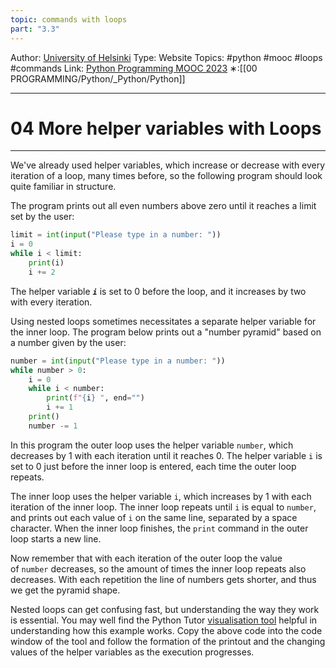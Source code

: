 ```yaml
---
topic: commands with loops
part: "3.3"
---
```

Author: [University of Helsinki](https://programming-23.mooc.fi/)
Type: Website
Topics: #python #mooc #loops #commands
Link: [Python Programming MOOC 2023](https://programming-23.mooc.fi/)
∗:[[00 PROGRAMMING/Python/_Python/Python]] 

---
# 04 More helper variables with Loops

--- 
We've already used helper variables, which increase or decrease with every iteration of a loop, many times before, 
so the following program should look quite familiar in structure. 

The program prints out all even numbers above zero until it reaches a limit set by the user:

```python
limit = int(input("Please type in a number: "))
i = 0
while i < limit:
    print(i)
    i += 2
```

The helper variable ___`i`___ is set to 0 before the loop, and it increases by two with every iteration.

Using nested loops sometimes necessitates a separate helper variable for the inner loop. 
The program below prints out a "number pyramid" based on a number given by the user:

```python
number = int(input("Please type in a number: "))
while number > 0:
    i = 0
    while i < number:
        print(f"{i} ", end="")
        i += 1
    print()
    number -= 1
```

In this program the outer loop uses the helper variable `number`, which decreases by 1 with each iteration until it reaches 0. The helper variable `i` is set to 0 just before the inner loop is entered, each time the outer loop repeats.

The inner loop uses the helper variable `i`, which increases by 1 with each iteration of the inner loop. The inner loop repeats until `i` is equal to `number`, and prints out each value of `i` on the same line, separated by a space character. When the inner loop finishes, the `print` command in the outer loop starts a new line.

Now remember that with each iteration of the outer loop the value of `number` decreases, so the amount of times the inner loop repeats also decreases. With each repetition the line of numbers gets shorter, and thus we get the pyramid shape.

Nested loops can get confusing fast, but understanding the way they work is essential. You may well find the Python Tutor [visualisation tool](http://www.pythontutor.com/visualize.html#mode=edit) helpful in understanding how this example works. Copy the above code into the code window of the tool and follow the formation of the printout and the changing values of the helper variables as the execution progresses.